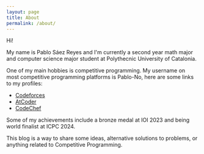 ```yaml
---
layout: page
title: About
permalink: /about/
---
```


Hi!

My name is Pablo Sáez Reyes and I'm currently a second year math major and computer science major student at Polythecnic University of Catalonia.

One of my main hobbies is competitive programming. My username on most competitive programming platforms is Pablo-No, here are some links to my profiles:

- [Codeforces](https://codeforces.com/profile/Pablo-No)
- [AtCoder](https://atcoder.jp/users/PabloNo)
- [CodeChef](https://www.codechef.com/users/pablo_no)

Some of my achievements include a bronze medal at IOI 2023 and being world finalist at ICPC 2024.

This blog is a way to share some ideas, alternative solutions to problems, or anything related to Competitive Programming.
